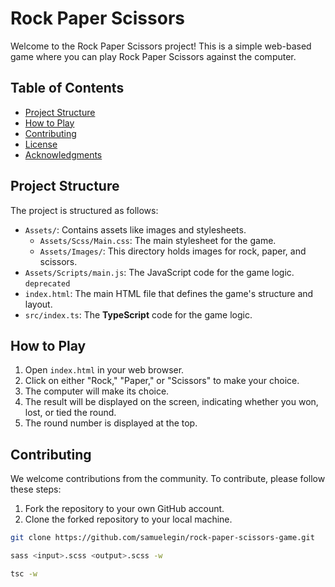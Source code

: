 # Rock Paper Scissors

Welcome to the Rock Paper Scissors project! This is a simple web-based game where you can play Rock Paper Scissors against the computer.

## Table of Contents

- [Project Structure](#project-structure)
- [How to Play](#how-to-play)
- [Contributing](#contributing)
- [License](#license)
- [Acknowledgments](#acknowledgments)

## Project Structure

The project is structured as follows:

- `Assets/`: Contains assets like images and stylesheets.
  - `Assets/Scss/Main.css`: The main stylesheet for the game.
  - `Assets/Images/`: This directory holds images for rock, paper, and scissors.
- `Assets/Scripts/main.js`: The JavaScript code for the game logic. `deprecated`
- `index.html`: The main HTML file that defines the game's structure and layout.
- `src/index.ts`: The __TypeScript__ code for the game logic.

## How to Play

1. Open `index.html` in your web browser.
2. Click on either "Rock," "Paper," or "Scissors" to make your choice.
3. The computer will make its choice.
4. The result will be displayed on the screen, indicating whether you won, lost, or tied the round.
5. The round number is displayed at the top.

## Contributing

We welcome contributions from the community. To contribute, please follow these steps:

1. Fork the repository to your own GitHub account.
2. Clone the forked repository to your local machine.

```bash
git clone https://github.com/samuelegin/rock-paper-scissors-game.git
```

```bash
sass <input>.scss <output>.scss -w
```

```bash
tsc -w
```
